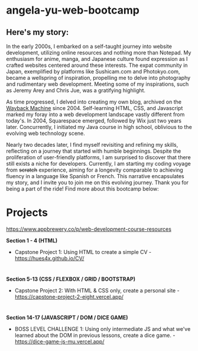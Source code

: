 # angela-yu-web-bootcamp
## **Here's my story:**
In the early 2000s, I embarked on a self-taught journey into website development, utilizing online resources and nothing more than Notepad. My enthusiasm for anime, manga, and Japanese culture found expression as I crafted websites centered around these interests. The expat community in Japan, exemplified by platforms like Sushicam.com and Photokyo.com, became a wellspring of inspiration, propelling me to delve into photography and rudimentary web development. Meeting some of my inspirations, such as Jeremy Arey and Chris Jue, was a gratifying highlight.

As time progressed, I delved into creating my own blog, archived on the [Wayback Machine](https://web.archive.org/web/20041121130526/http://www.raymidwest.com/) since 2004. Self-learning HTML, CSS, and Javascript marked my foray into a web development landscape vastly different from today's. In 2004, Squarespace emerged, followed by Wix just two years later. Concurrently, I initiated my Java course in high school, oblivious to the evolving web technology scene.

Nearly two decades later, I find myself revisiting and refining my skills, reflecting on a journey that started with humble beginnings. Despite the proliferation of user-friendly platforms, I am surprised to discover that there still exists a niche for developers. Currently, I am starting my coding voyage from ~~scratch~~ experience, aiming for a longevity comparable to achieving fluency in a language like Spanish or French. This narrative encapsulates my story, and I invite you to join me on this evolving journey. Thank you for being a part of the ride!  Find more about this bootcamp below:
# 
# Projects
https://www.appbrewery.co/p/web-development-course-resources  

**Section 1 - 4 (HTML)**  
* Capstone Project 1: Using HTML to create a simple CV - https://hues4x.github.io/CV/
#
**Section 5-13 (CSS / FLEXBOX / GRID / BOOTSTRAP)**
* Capstone Project 2: With HTML & CSS only, create a personal site - https://capstone-project-2-eight.vercel.app/
# 
**Section 14-17 (JAVASCRIPT / DOM / DICE GAME)**
* BOSS LEVEL CHALLENGE 1: Using only intermediate JS and what we've learned about the DOM in previous lessons, create a dice game. - https://dice-game-js-mu.vercel.app/
# 
